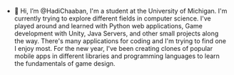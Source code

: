 - 👋 Hi, I’m @HadiChaaban, I'm a student at the University of Michigan. I'm currently trying to explore different fields in computer science. I've played around and learned with Python web applications, Game development with Unity, Java Servers, and other small projects along the way. There's many applications for coding and I'm trying to find one I enjoy most. 
For the new year, I've been creating clones of popular mobile apps in different libraries and programming languages to learn the fundamentals of game design.
<!---
HadiChaaban/HadiChaaban is a ✨ special ✨ repository because its `README.md` (this file) appears on your GitHub profile.
You can click the Preview link to take a look at your changes.
--->
